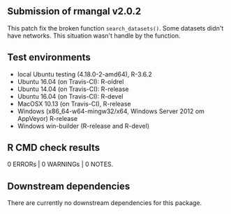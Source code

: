 ## Submission of rmangal v2.0.2

This patch fix the broken function `search_datasets()`.
Some datasets didn't have networks. This situation wasn't handle by the function.

## Test environments

* local Ubuntu testing (4.18.0-2-amd64), R-3.6.2
* Ubuntu 16.04 (on Travis-CI): R-oldrel
* Ubuntu 14.04 (on Travis-CI): R-release
* Ubuntu 16.04 (on Travis-CI): R-devel
* MacOSX 10.13 (on Travis-CI), R-release
* Windows (x86_64-w64-mingw32/x64, Windows Server 2012 om AppVeyor) R-release
* Windows win-builder (R-release and R-devel)


## R CMD check results

0 ERRORs | 0 WARNINGs | 0 NOTES.


## Downstream dependencies

There are currently no downstream dependencies for this package.
